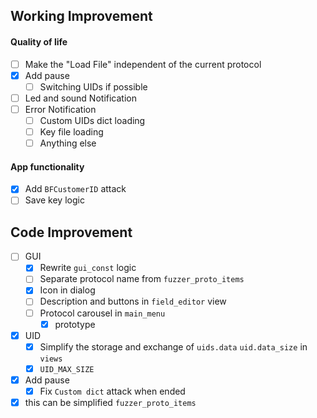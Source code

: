 ## Working Improvement

#### Quality of life

- [ ] Make the "Load File" independent of the current protocol
- [x] Add pause
    - [ ] Switching  UIDs if possible
- [ ] Led and sound Notification
- [ ] Error Notification
    - [ ] Custom UIDs dict loading 
    - [ ] Key file loading
    - [ ] Anything else

#### App functionality

- [x] Add `BFCustomerID` attack
- [ ] Save key logic

## Code Improvement

- [ ] GUI
    - [x] Rewrite `gui_const` logic
    - [ ] Separate protocol name from `fuzzer_proto_items` 
    - [x] Icon in dialog
    - [ ] Description and buttons in `field_editor` view
    - [ ] Protocol carousel in `main_menu`
        - [x] prototype 
- [x] UID
    - [x] Simplify the storage and exchange of `uids.data` `uid.data_size` in `views`
    - [x] `UID_MAX_SIZE`
- [x] Add pause
    - [x] Fix `Custom dict` attack when ended
- [x] this can be simplified `fuzzer_proto_items`
